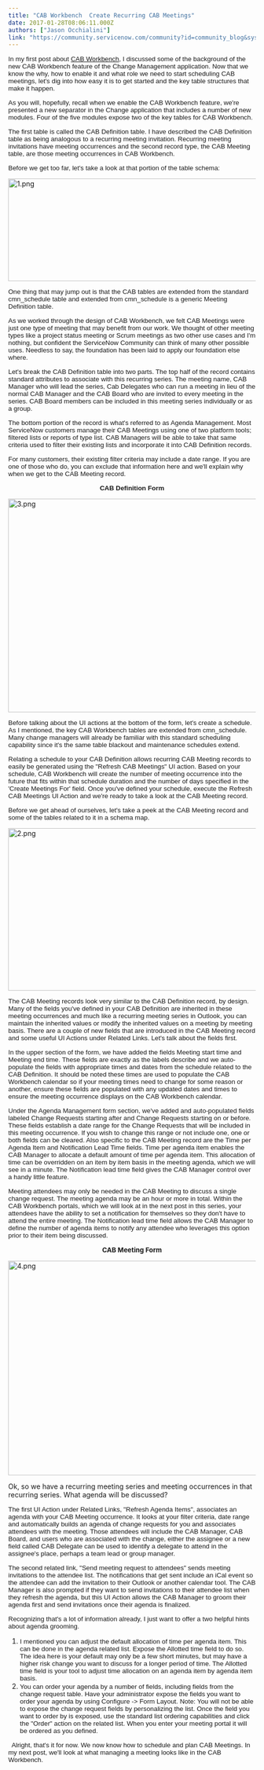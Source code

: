 ```yaml
---
title: "CAB Workbench  Create Recurring CAB Meetings"
date: 2017-01-28T08:06:11.000Z
authors: ["Jason Occhialini"]
link: "https://community.servicenow.com/community?id=community_blog&sys_id=435c2aa1dbd0dbc01dcaf3231f961968"
---
```

<p><span style="font-family: arial,helvetica,sans-serif; font-size: 10pt;">In my first post about <a title="" _jive_internal="true" href="/community?id=community_blog&sys_id=b63e22addbd0dbc01dcaf3231f961913">CAB Workbench</a>, I discussed some of the background of the new CAB Workbench feature of the Change Management application. Now that we know the why, how to enable it and what role we need to start scheduling CAB meetings, let's dig into how easy it is to get started and the key table structures that make it happen. </span></p><p></p><p><span style="font-family: arial,helvetica,sans-serif; font-size: 10pt;">As you will, hopefully, recall when we enable the CAB Workbench feature, we're presented a new separator in the Change application that includes a number of new modules. Four of the five modules expose two of the key tables for CAB Workbench. </span></p><p></p><p><span style="font-family: arial,helvetica,sans-serif; font-size: 10pt;">The first table is called the CAB Definition table. I have described the CAB Definition table as being analogous to a recurring meeting invitation. Recurring meeting invitations have meeting occurrences and the second record type, the CAB Meeting table, are those meeting occurrences in CAB Workbench. </span></p><p></p><p><span style="font-family: arial,helvetica,sans-serif; font-size: 10pt;">Before we get too far, let's take a look at that portion of the table schema:</span></p><p></p><p><img   alt="1.png" class="image-1 jive-image" height="209" src="3ac2dc8adb505344e9737a9e0f96193e.iix" style="width: 667px; height: 208.713px; display: block; margin-left: auto; margin-right: auto;" width="667"/></p><p></p><p><span style="font-family: arial,helvetica,sans-serif; font-size: 10pt;">One thing that may jump out is that the CAB tables are extended from the standard cmn_schedule table and extended from cmn_schedule is a generic Meeting Definition table. </span></p><p></p><p><span style="font-family: arial,helvetica,sans-serif; font-size: 10pt;">As we worked through the design of CAB Workbench, we felt CAB Meetings were just one type of meeting that may benefit from our work. We thought of other meeting types like a project status meeting or Scrum meetings as two other use cases and I'm nothing, but confident the ServiceNow Community can think of many other possible uses. Needless to say, the foundation has been laid to apply our foundation else where. </span></p><p></p><p><span style="font-family: arial,helvetica,sans-serif; font-size: 10pt;">Let's break the CAB Definition table into two parts. The top half of the record contains standard attributes to associate with this recurring series. The meeting name, CAB Manager who will lead the series, Cab Delegates who can run a meeting in lieu of the normal CAB Manager and the CAB Board who are invited to every meeting in the series. CAB Board members can be included in this meeting series individually or as a group. </span></p><p></p><p><span style="font-family: arial,helvetica,sans-serif; font-size: 10pt;">The bottom portion of the record is what's referred to as Agenda Management. Most ServiceNow customers manage their CAB Meetings using one of two platform tools; filtered lists or reports of type list. CAB Managers will be able to take that same criteria used to filter their existing lists and incorporate it into CAB Definition records. </span></p><p></p><p><span style="font-family: arial,helvetica,sans-serif; font-size: 10pt;">For many customers, their existing filter criteria may include a date range. If you are one of those who do, you can exclude that information here and we'll explain why when we get to the CAB Meeting record. </span></p><p></p><p style="text-align: center;"><span style="font-family: arial,helvetica,sans-serif; font-size: 10pt;"><strong>CAB Definition Form</strong></span></p><p><img   alt="3.png" class="image-2 jive-image" height="435" src="e59f2b79db98dfc0b322f4621f961962.iix" style="width: 741px; height: 434.935px; display: block; margin-left: auto; margin-right: auto;" width="741"/></p><p></p><p><span style="font-family: arial,helvetica,sans-serif; font-size: 10pt;">Before talking about the UI actions at the bottom of the form, let's create a schedule. As I mentioned, the key CAB Workbench tables are extended from cmn_schedule. Many change managers will already be familiar with this standard scheduling capability since it's the same table blackout and maintenance schedules extend. </span></p><p></p><p><span style="font-family: arial,helvetica,sans-serif; font-size: 10pt;">Relating a schedule to your CAB Definition allows recurring CAB Meeting records to easily be generated using the "Refresh CAB Meetings" UI action. Based on your schedule, CAB Workbench will create the number of meeting occurrence into the future that fits within that schedule duration and the number of days specified in the 'Create Meetings For' field. Once you've defined your schedule, execute the Refresh CAB Meetings UI Action and we're ready to take a look at the CAB Meeting record.</span></p><p></p><p><span style="font-family: arial,helvetica,sans-serif; font-size: 10pt;">Before we get ahead of ourselves, let's take a peek at the CAB Meeting record and some of the tables related to it in a schema map. </span></p><p><img   alt="2.png" class="image-4 jive-image" height="331" src="736d70c6db5097049c9ffb651f961946.iix" style="display: block; margin-left: auto; margin-right: auto; width: 584px; height: 330.761px; float: none;" width="584"/></p><p></p><p><span style="font-family: arial,helvetica,sans-serif; font-size: 10pt;"><span style="font-family: arial,helvetica,sans-serif; font-size: 10pt;">The CAB Meeting records look very similar to the CAB Definition record, by design. Many of the fields you've defined in your CAB Definition are inherited in these meeting occurrences and much like a recurring meeting series in Outlook, you can maintain the inherited values or modify the inherited values on a meeting by meeting basis. </span>There are a couple of new fields that are introduced in the CAB Meeting record and some useful UI Actions under Related Links. Let's talk about the fields first. </span></p><p></p><p><span style="font-family: arial,helvetica,sans-serif; font-size: 10pt;">In the upper section of the form, we have added the fields Meeting start time and Meeting end time. These fields are exactly as the labels describe and we auto-populate the fields with appropriate times and dates from the schedule related to the CAB Definition. It should be noted these times are used to populate the CAB Workbench calendar so if your meeting times need to change for some reason or another, ensure these fields are populated with any updated dates and times to ensure the meeting occurrence displays on the CAB Workbench calendar.</span></p><p></p><p><span style="font-family: arial,helvetica,sans-serif; font-size: 10pt;">Under the Agenda Management form section, we've added and auto-populated fields labeled Change Requests starting after and Change Requests starting on or before<em>. </em>These fields establish a date range for the Change Requests that will be included in this meeting occurrence. If you wish to change this range or not include one, one or both fields can be cleared. Also specific to the CAB Meeting record are the Time per Agenda Item and Notification Lead Time fields. Time per agenda item enables the CAB Manager to allocate a default amount of time per agenda item. This allocation of time can be overridden on an item by item basis in the meeting agenda, which we will see in a minute. The Notification lead time field gives the CAB Manager control over a handy little feature. </span></p><p></p><p><span style="font-family: arial,helvetica,sans-serif; font-size: 10pt;">Meeting attendees may only be needed in the CAB Meeting to discuss a single change request. The meeting agenda may be an hour or more in total. Within the CAB Workbench portals, which we will look at in the next post in this series, your attendees have the ability to set a notification for themselves so they don't have to attend the entire meeting. The Notification lead time field allows the CAB Manager to define the number of agenda items to notify any attendee who leverages this option prior to their item being discussed. </span></p><p></p><p></p><p style="text-align: center;"><span style="font-size: 10pt;"><strong>CAB Meeting Form</strong></span></p><p><img   alt="4.png" class="image-3 jive-image" height="437" src="0d2c110adb9c97049c9ffb651f9619e7.iix" style="display: block; margin-left: auto; margin-right: auto; width: 743px; height: 437.059px;" width="743"/></p><p></p><p>Ok, so we have a recurring meeting series and meeting occurrences in that recurring series. What agenda will be discussed?</p><p></p><p><span style="font-family: arial,helvetica,sans-serif; font-size: 10pt;">The first UI Action under Related Links, "Refresh Agenda Items", associates an agenda with your CAB Meeting occurrence. It looks at your filter criteria, date range and automatically builds an agenda of change requests for you and associates attendees with the meeting. Those attendees will include the CAB Manager, CAB Board, and users who are associated with the change, either the assignee or a new field called CAB Delegate can be used to identify a delegate to attend in the assignee's place, perhaps a team lead or group manager. </span></p><p></p><p><span style="font-family: arial,helvetica,sans-serif; font-size: 10pt;">The second related link, "Send meeting request to attendees" sends meeting invitations to the attendee list. The notifications that get sent include an iCal event so the attendee can add the invitation to their Outlook or another calendar tool. The CAB Manager is also prompted if they want to send invitations to their attendee list when they refresh the agenda, but this UI Action allows the CAB Manager to groom their agenda first and send invitations once their agenda is finalized. </span></p><p></p><p><span style="font-family: arial,helvetica,sans-serif; font-size: 10pt;">Recognizing that's a lot of information already, I just want to offer a two helpful hints about agenda grooming.</span></p><p></p><ol style="list-style-type: decimal;"><li><span style="font-family: arial,helvetica,sans-serif; font-size: 10pt;">I mentioned you can adjust the default allocation of time per agenda item. This can be done in the agenda related list. Expose the Allotted time field to do so. The idea here is your default may only be a few short minutes, but may have a higher risk change you want to discuss for a longer period of time. The Allotted time field is your tool to adjust time allocation on an agenda item by agenda item basis.</span></li><li><span style="font-family: arial,helvetica,sans-serif; font-size: 10pt;">You can order your agenda by a number of fields, including fields from the change request table. Have your administrator expose the fields you want to order your agenda by using Configure -&gt; Form Layout. Note: You will not be able to expose the change request fields by personalizing the list. Once the field you want to order by is exposed, use the standard list ordering capabilities and click the "Order" action on the related list. When you enter your meeting portal it will be ordered as you defined. </span></li></ol><p></p><p><span style="font-family: arial,helvetica,sans-serif; font-size: 10pt;">   Alright, that's it for now. We now know how to schedule and plan CAB Meetings. In my next post, we'll look at what managing a meeting looks like in the CAB Workbench. </span></p>